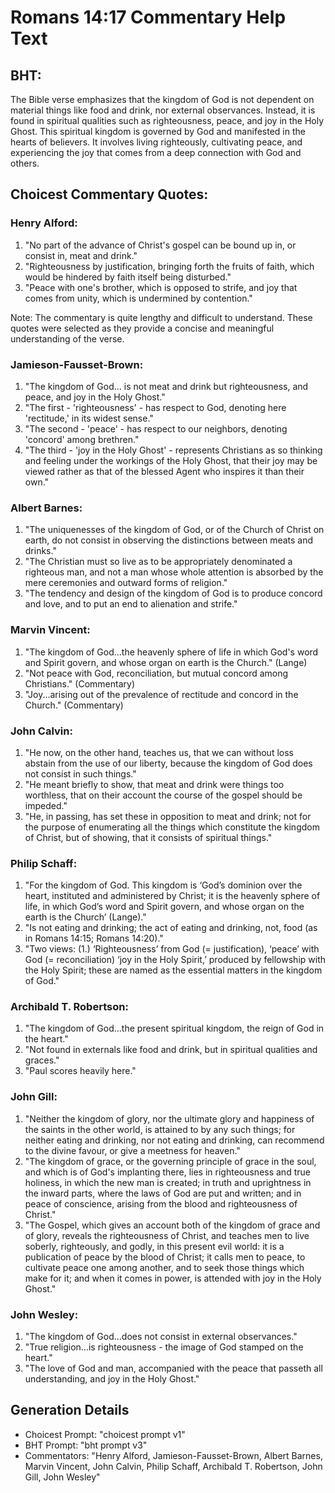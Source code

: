 # Romans 14:17 Commentary Help Text

## BHT:
The Bible verse emphasizes that the kingdom of God is not dependent on material things like food and drink, nor external observances. Instead, it is found in spiritual qualities such as righteousness, peace, and joy in the Holy Ghost. This spiritual kingdom is governed by God and manifested in the hearts of believers. It involves living righteously, cultivating peace, and experiencing the joy that comes from a deep connection with God and others.

## Choicest Commentary Quotes:
### Henry Alford:
1. "No part of the advance of Christ's gospel can be bound up in, or consist in, meat and drink."
2. "Righteousness by justification, bringing forth the fruits of faith, which would be hindered by faith itself being disturbed."
3. "Peace with one's brother, which is opposed to strife, and joy that comes from unity, which is undermined by contention."

Note: The commentary is quite lengthy and difficult to understand. These quotes were selected as they provide a concise and meaningful understanding of the verse.

### Jamieson-Fausset-Brown:
1. "The kingdom of God... is not meat and drink but righteousness, and peace, and joy in the Holy Ghost." 
2. "The first - 'righteousness' - has respect to God, denoting here 'rectitude,' in its widest sense."
3. "The second - 'peace' - has respect to our neighbors, denoting 'concord' among brethren."
4. "The third - 'joy in the Holy Ghost' - represents Christians as so thinking and feeling under the workings of the Holy Ghost, that their joy may be viewed rather as that of the blessed Agent who inspires it than their own."

### Albert Barnes:
1. "The uniquenesses of the kingdom of God, or of the Church of Christ on earth, do not consist in observing the distinctions between meats and drinks."
2. "The Christian must so live as to be appropriately denominated a righteous man, and not a man whose whole attention is absorbed by the mere ceremonies and outward forms of religion."
3. "The tendency and design of the kingdom of God is to produce concord and love, and to put an end to alienation and strife."

### Marvin Vincent:
1. "The kingdom of God...the heavenly sphere of life in which God's word and Spirit govern, and whose organ on earth is the Church." (Lange)
2. "Not peace with God, reconciliation, but mutual concord among Christians." (Commentary)
3. "Joy...arising out of the prevalence of rectitude and concord in the Church." (Commentary)

### John Calvin:
1. "He now, on the other hand, teaches us, that we can without loss abstain from the use of our liberty, because the kingdom of God does not consist in such things."
2. "He meant briefly to show, that meat and drink were things too worthless, that on their account the course of the gospel should be impeded."
3. "He, in passing, has set these in opposition to meat and drink; not for the purpose of enumerating all the things which constitute the kingdom of Christ, but of showing, that it consists of spiritual things."

### Philip Schaff:
1. "For the kingdom of God. This kingdom is ‘God’s dominion over the heart, instituted and administered by Christ; it is the heavenly sphere of life, in which God’s word and Spirit govern, and whose organ on the earth is the Church’ (Lange)."
2. "Is not eating and drinking; the act of eating and drinking, not, food (as in Romans 14:15; Romans 14:20)."
3. "Two views: (1.) ‘Righteousness’ from God (= justification), ‘peace’ with God (= reconciliation) ‘joy in the Holy Spirit,’ produced by fellowship with the Holy Spirit; these are named as the essential matters in the kingdom of God."

### Archibald T. Robertson:
1. "The kingdom of God...the present spiritual kingdom, the reign of God in the heart." 
2. "Not found in externals like food and drink, but in spiritual qualities and graces." 
3. "Paul scores heavily here."

### John Gill:
1. "Neither the kingdom of glory, nor the ultimate glory and happiness of the saints in the other world, is attained to by any such things; for neither eating and drinking, nor not eating and drinking, can recommend to the divine favour, or give a meetness for heaven."
2. "The kingdom of grace, or the governing principle of grace in the soul, and which is of God's implanting there, lies in righteousness and true holiness, in which the new man is created; in truth and uprightness in the inward parts, where the laws of God are put and written; and in peace of conscience, arising from the blood and righteousness of Christ."
3. "The Gospel, which gives an account both of the kingdom of grace and of glory, reveals the righteousness of Christ, and teaches men to live soberly, righteously, and godly, in this present evil world: it is a publication of peace by the blood of Christ; it calls men to peace, to cultivate peace one among another, and to seek those things which make for it; and when it comes in power, is attended with joy in the Holy Ghost."

### John Wesley:
1. "The kingdom of God...does not consist in external observances." 
2. "True religion...is righteousness - the image of God stamped on the heart."
3. "The love of God and man, accompanied with the peace that passeth all understanding, and joy in the Holy Ghost."


## Generation Details
- Choicest Prompt: "choicest prompt v1"
- BHT Prompt: "bht prompt v3"
- Commentators: "Henry Alford, Jamieson-Fausset-Brown, Albert Barnes, Marvin Vincent, John Calvin, Philip Schaff, Archibald T. Robertson, John Gill, John Wesley"
